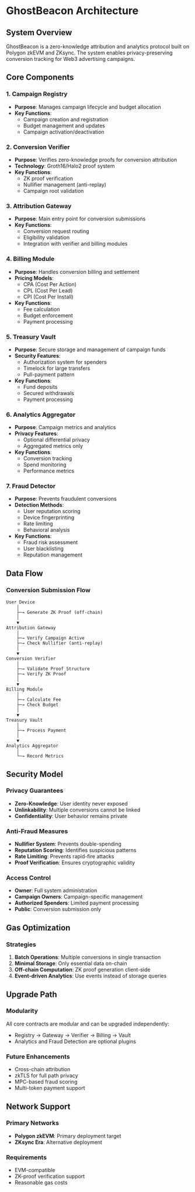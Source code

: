 # GhostBeacon Architecture

## System Overview

GhostBeacon is a zero-knowledge attribution and analytics protocol built on Polygon zkEVM and ZKsync. The system enables privacy-preserving conversion tracking for Web3 advertising campaigns.

## Core Components

### 1. Campaign Registry
- **Purpose**: Manages campaign lifecycle and budget allocation
- **Key Functions**:
  - Campaign creation and registration
  - Budget management and updates
  - Campaign activation/deactivation

### 2. Conversion Verifier
- **Purpose**: Verifies zero-knowledge proofs for conversion attribution
- **Technology**: Groth16/Halo2 proof system
- **Key Functions**:
  - ZK proof verification
  - Nullifier management (anti-replay)
  - Campaign root validation

### 3. Attribution Gateway
- **Purpose**: Main entry point for conversion submissions
- **Key Functions**:
  - Conversion request routing
  - Eligibility validation
  - Integration with verifier and billing modules

### 4. Billing Module
- **Purpose**: Handles conversion billing and settlement
- **Pricing Models**:
  - CPA (Cost Per Action)
  - CPL (Cost Per Lead)
  - CPI (Cost Per Install)
- **Key Functions**:
  - Fee calculation
  - Budget enforcement
  - Payment processing

### 5. Treasury Vault
- **Purpose**: Secure storage and management of campaign funds
- **Security Features**:
  - Authorization system for spenders
  - Timelock for large transfers
  - Pull-payment pattern
- **Key Functions**:
  - Fund deposits
  - Secured withdrawals
  - Payment processing

### 6. Analytics Aggregator
- **Purpose**: Campaign metrics and analytics
- **Privacy Features**:
  - Optional differential privacy
  - Aggregated metrics only
- **Key Functions**:
  - Conversion tracking
  - Spend monitoring
  - Performance metrics

### 7. Fraud Detector
- **Purpose**: Prevents fraudulent conversions
- **Detection Methods**:
  - User reputation scoring
  - Device fingerprinting
  - Rate limiting
  - Behavioral analysis
- **Key Functions**:
  - Fraud risk assessment
  - User blacklisting
  - Reputation management

## Data Flow

### Conversion Submission Flow

```
User Device
    │
    ├─→ Generate ZK Proof (off-chain)
    │
    ▼
Attribution Gateway
    │
    ├─→ Verify Campaign Active
    ├─→ Check Nullifier (anti-replay)
    │
    ▼
Conversion Verifier
    │
    ├─→ Validate Proof Structure
    ├─→ Verify ZK Proof
    │
    ▼
Billing Module
    │
    ├─→ Calculate Fee
    ├─→ Check Budget
    │
    ▼
Treasury Vault
    │
    ├─→ Process Payment
    │
    ▼
Analytics Aggregator
    │
    └─→ Record Metrics
```

## Security Model

### Privacy Guarantees
- **Zero-Knowledge**: User identity never exposed
- **Unlinkability**: Multiple conversions cannot be linked
- **Confidentiality**: User behavior remains private

### Anti-Fraud Measures
- **Nullifier System**: Prevents double-spending
- **Reputation Scoring**: Identifies suspicious patterns
- **Rate Limiting**: Prevents rapid-fire attacks
- **Proof Verification**: Ensures cryptographic validity

### Access Control
- **Owner**: Full system administration
- **Campaign Owners**: Campaign-specific management
- **Authorized Spenders**: Limited payment processing
- **Public**: Conversion submission only

## Gas Optimization

### Strategies
1. **Batch Operations**: Multiple conversions in single transaction
2. **Minimal Storage**: Only essential data on-chain
3. **Off-chain Computation**: ZK proof generation client-side
4. **Event-driven Analytics**: Use events instead of storage queries

## Upgrade Path

### Modularity
All core contracts are modular and can be upgraded independently:
- Registry → Gateway → Verifier → Billing → Vault
- Analytics and Fraud Detection are optional plugins

### Future Enhancements
- Cross-chain attribution
- zkTLS for full path privacy
- MPC-based fraud scoring
- Multi-token payment support

## Network Support

### Primary Networks
- **Polygon zkEVM**: Primary deployment target
- **ZKsync Era**: Alternative deployment

### Requirements
- EVM-compatible
- ZK-proof verification support
- Reasonable gas costs

